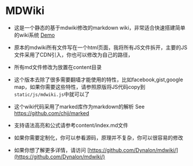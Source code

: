 # MDWiki
* 这是一个静态的基于mdwiki修改的markdown wiki，非常适合快速搭建简单的wiki系统 [Demo](https://mdwiki.fifsky.com/)

* 原本的mdwiki所有文件写在一个html页面，我将所有JS文件拆开，主要的JS文件采用了CDN引入，你也可以修改为自己的路径，

* 所有md文件修改为放置在content目录

* 这个版本去除了很多需要翻墙才能使用的特性，比如facebook,gist,google map，如果你需要这些特性，请参照原版将JS代码copy到`static/js/mdwiki.js`中就可以了

* 这个wiki代码采用了marked库作为markdown的解析 See https://github.com/chjj/marked

* 支持语法高亮和公式请参考content/index.md文件

* 如果你需要定制化，你可以参看源码，原理并不复杂，你可以很容易的修改

* 如果你想了解更多详情，请访问 [https://github.com/Dynalon/mdwiki/](https://github.com/Dynalon/mdwiki/)
